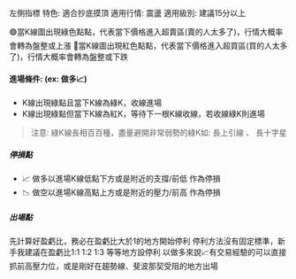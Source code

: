 左側指標 
特色: 適合抄底摸頂 
適用行情: 震盪 
適用級別: 建議15分以上

🟢當K線圖出現綠色點點，代表當下價格進入超賣區(賣的人太多了)，行情大概率會轉為盤整或上漲 
🔴當K線圖出現紅色點點，代表當下價格進入超買區(買的人太多了)，行情大概率會轉為盤整或下跌

#### 進場條件:  (ex: 做多📈)  

- K線出現綠點且當下K線為綠K，收線進場 
- K線出現綠點但當下K線為紅K，等待下一根K線收線，若收線綠K則進場 

> 注意: 綠K線長相百百種，盡量避開非常弱勢的綠K如: 長上引線 、 長十字星


##### 停損點 
- 📈 做多以進場K線低點下方或是附近的支撐/前低 作為停損 
- 📉 做空以進場K線高點上方或是附近的壓力/前高 作為停損


##### 出場點 
先計算好盈虧比，務必在盈虧比大於1的地方開始停利 
停利方法沒有固定標準，新手我建議在盈虧比1:1 1:2 1:3 等等地方設停利 以做多來說📈有交易經驗的可以直接抓前高壓力位，或是剛好在趨勢線、斐波那契受阻的地方出場
